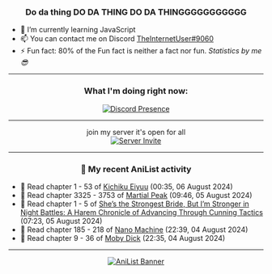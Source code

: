 <div align="center">

### Do da thing DO DA THING DO DA THINGGGGGGGGGGG
</div>

- 🌱 I’m currently learning JavaScript
- 📫 You can contact me on Discord [TheInternetUser#9060](https://discord.com/users/534117072796385300)
- ⚡ Fun fact: 80% of the Fun fact is neither a fact nor fun. _Statistics by me 😎_
<hr>

<div align="center">

### What I'm doing right now:
[![Discord Presence](https://lanyard.cnrad.dev/api/534117072796385300)](https://discord.com/users/534117072796385300)
<hr>

join my server it's open for all <br>
[![Server Invite](https://invidget.switchblade.xyz/bfYgVHxrSs)](https://discord.gg/bfYgVHxrSs)

<hr>
  
### 🌸 My recent AniList activity

</div>

<!-- ANILIST_ACTIVITY:start -->

-   📖 Read chapter 1 - 53 of [Kichiku Eiyuu](https://anilist.co/manga/139415) (00:35, 06 August 2024)
-   📖 Read chapter 3325 - 3753 of [Martial Peak](https://anilist.co/manga/104494) (09:46, 05 August 2024)
-   📖 Read chapter 1 - 5 of [She’s the Strongest Bride, But I’m Stronger in Night Battles: A Harem Chronicle of Advancing Through Cunning Tactics](https://anilist.co/manga/161499) (07:23, 05 August 2024)
-   📖 Read chapter 185 - 218 of [Nano Machine](https://anilist.co/manga/120980) (22:39, 04 August 2024)
-   📖 Read chapter 9 - 36 of [Moby Dick](https://anilist.co/manga/172094) (22:35, 04 August 2024)

<!-- ANILIST_ACTIVITY:end -->
<hr>

<div align="center">

[![AniList Banner](https://img.anili.st/User/929966)](https://anilist.co/user/TheInternetUser)

<!-- ![Profile views](https://gpvc.arturio.dev/TheInternetUse7) Since 2023-01-09 -->
<br>


</div>

